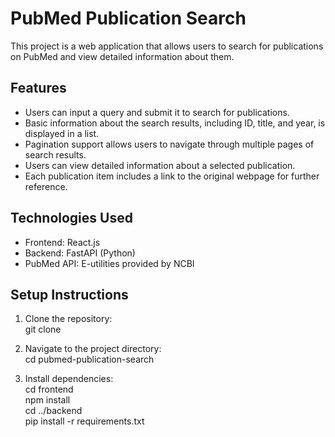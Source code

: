 # PubMed Publication Search

This project is a web application that allows users to search for publications on PubMed and view detailed information about them.

## Features

- Users can input a query and submit it to search for publications.
- Basic information about the search results, including ID, title, and year, is displayed in a list.
- Pagination support allows users to navigate through multiple pages of search results.
- Users can view detailed information about a selected publication.
- Each publication item includes a link to the original webpage for further reference.

## Technologies Used

- Frontend: React.js
- Backend: FastAPI (Python)
- PubMed API: E-utilities provided by NCBI

## Setup Instructions

1. Clone the repository:\
git clone <repository-url>

3. Navigate to the project directory:\
cd pubmed-publication-search

4. Install dependencies:\
cd frontend\
npm install\
cd ../backend\
pip install -r requirements.txt
